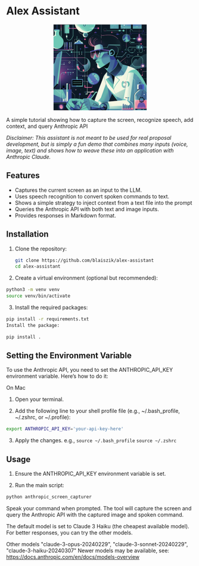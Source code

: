 # Alex Assistant

<p align="center">
    <img src="./logo.png" alt="Alex Assistant Logo" width="250"/>
</p>
A simple tutorial showing how to capture the screen, recognize speech, add context, and query Anthropic API

*Disclaimer: This assistant is not meant to be used for real proposal development, but is simply a fun demo that combines many inputs (voice, image, text) and shows how to weave these into an application with Anthropic Claude.*

## Features

- Captures the current screen as an input to the LLM.
- Uses speech recognition to convert spoken commands to text.
- Shows a simple strategy to inject context from a text file into the prompt
- Queries the Anthropic API with both text and image inputs.
- Provides responses in Markdown format.

## Installation

1. Clone the repository:

   ```bash
   git clone https://github.com/blaiszik/alex-assistant
   cd alex-assistant
   ```

2. Create a virtual environment (optional but recommended):

```bash
python3 -m venv venv
source venv/bin/activate
```

3. Install the required packages:

```bash
pip install -r requirements.txt
Install the package:
```

```bash
pip install .
```

## Setting the Environment Variable

To use the Anthropic API, you need to set the ANTHROPIC_API_KEY environment variable. Here’s how to do it:

On Mac
1. Open your terminal.

2. Add the following line to your shell profile file (e.g., ~/.bash_profile, ~/.zshrc, or ~/.profile):

```bash
export ANTHROPIC_API_KEY='your-api-key-here'
```

3. Apply the changes. e.g., `source ~/.bash_profile` `source ~/.zshrc` 



## Usage

1. Ensure the ANTHROPIC_API_KEY environment variable is set.

2. Run the main script:

```bash
python anthropic_screen_capturer
```

Speak your command when prompted. The tool will capture the screen and query the Anthropic API with the captured image and spoken command.

The default model is set to Claude 3 Haiku (the cheapest available model). For better responses, you can try the other models.

Other models "claude-3-opus-20240229", "claude-3-sonnet-20240229", "claude-3-haiku-20240307"
Newer models may be available, see: https://docs.anthropic.com/en/docs/models-overview


